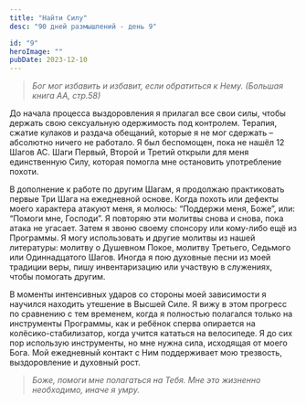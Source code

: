 ```yaml
---
title: "Найти Силу"
desc: "90 дней размышлений - день 9"

id: "9"
heroImage: ""
pubDate: 2023-12-10
---
```

> _Бог мог избавить и избавит, если обратиться к Нему. (Большая книга АА,
> стр.58)_

До начала процесса выздоровления я прилагал все свои силы, чтобы держать свою
сексуальную одержимость под контролем. Терапия, сжатие кулаков и раздача
обещаний, которые я не мог сдержать – абсолютно ничего не работало. Я был
беспомощен, пока не нашёл 12 Шагов АС. Шаги Первый, Второй и Третий открыли
для меня единственную Силу, которая помогла мне остановить употребление
похоти.

В дополнение к работе по другим Шагам, я продолжаю практиковать первые Три
Шага на ежедневной основе. Когда похоть или дефекты моего характера атакуют
меня, я молюсь: “Поддержи меня, Боже”, или: “Помоги мне, Господи”. Я повторяю
эти молитвы снова и снова, пока атака не угасает. Затем я звоню своему
спонсору или кому-либо ещё из Программы. Я могу использовать и другие молитвы
из нашей литературы: молитву о Душевном Покое, молитву Третьего, Седьмого или
Одиннадцатого Шагов. Иногда я пою духовные песни из моей традиции веры, пишу
инвентаризацию или участвую в служениях, чтобы помогать другим.

В моменты интенсивных ударов со стороны моей зависимости я научился находить
утешение в Высшей Силе. Я вижу в этом прогресс по сравнению с тем временем,
когда я полностью полагался только на инструменты Программы, как и ребёнок
сперва опирается на колёсико-стабилизатор, когда учится кататься на
велосипеде. Я до сих пор использую инструменты, но мне нужна сила, исходящая
от моего Бога. Мой ежедневный контакт с Ним поддерживает мою трезвость,
выздоровление и духовный рост.

> _Боже, помоги мне полагаться на Тебя. Мне это жизненно необходимо, иначе я
> умру._

